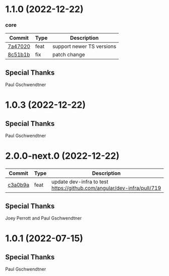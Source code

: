<a name="1.1.0"></a>
# 1.1.0 (2022-12-22)
### core
| Commit | Type | Description |
| -- | -- | -- |
| [7a47020](https://github.com/angular/dev-infra-test-release/commit/7a47020cd97e20219d5fbb43c194bf66516e6929) | feat | support newer TS versions |
| [8c51b1b](https://github.com/angular/dev-infra-test-release/commit/8c51b1bebbaab20768be908a38f6dc078cdfd038) | fix | patch change |
## Special Thanks
Paul Gschwendtner

<!-- CHANGELOG SPLIT MARKER -->

<a name="1.0.3"></a>
# 1.0.3 (2022-12-22)
## Special Thanks
Paul Gschwendtner

<!-- CHANGELOG SPLIT MARKER -->

<a name="2.0.0-next.0"></a>
# 2.0.0-next.0 (2022-12-22)
### 
| Commit | Type | Description |
| -- | -- | -- |
| [c3a0b9a](https://github.com/angular/dev-infra-test-release/commit/c3a0b9a5091023f9a31acd9963f03e7db7d79819) | feat | update dev-infra to test https://github.com/angular/dev-infra/pull/719 |
## Special Thanks
Joey Perrott and Paul Gschwendtner

<!-- CHANGELOG SPLIT MARKER -->

<a name="1.0.1"></a>
# 1.0.1 (2022-07-15)
## Special Thanks
Paul Gschwendtner